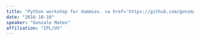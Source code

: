 ```yaml
---
title: "Python workshop for dummies. <a href='https://github.com/gonzmg88/python_course_ipl'>material</a>"
date: "2016-10-10"
speaker: "Gonzalo Mateo"
affiliation: "IPL/UV"
---
```

